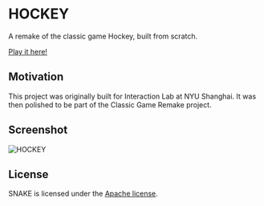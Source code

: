 # HOCKEY

A remake of the classic game Hockey, built from scratch.

[Play it here!](http://jackbdu.github.io/hockey)

## Motivation

This project was originally built for Interaction Lab at NYU Shanghai. It was then polished to be part of the Classic Game Remake project.

## Screenshot
![HOCKEY](http://jackbdu.github.io/portfolio/img/hockey.png)

## License

SNAKE is licensed under the [Apache license](./LICENSE).
